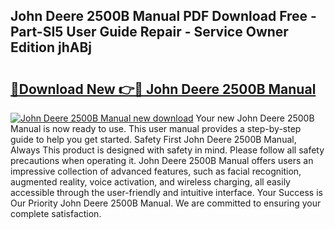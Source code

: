 ## John Deere 2500B Manual PDF Download Free - Part-SI5 User Guide Repair - Service Owner Edition jhABj

# <h2><a href="http://bc93224.oget.top/?id=John+Deere+2500B+Manual">🔗Download New 👉🔴 John Deere 2500B Manual</a></h2>

[![John Deere 2500B Manual new download](https://i.imgur.com/5g1atiW.png)](http://bc93224.oget.top/?id=John+Deere+2500B+Manual)
Your new John Deere 2500B Manual is now ready to use. This user manual provides a step-by-step guide to help you get started. Safety First John Deere 2500B Manual, Always This product is designed with safety in mind. Please follow all safety precautions when operating it. John Deere 2500B Manual offers users an impressive collection of advanced features, such as facial recognition, augmented reality, voice activation, and wireless charging, all easily accessible through the user-friendly and intuitive interface. Your Success is Our Priority John Deere 2500B Manual. We are committed to ensuring your complete satisfaction.
